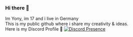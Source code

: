 ### Hi there 👋
Im Yony, im 17 and i live in Germany<br>
This is my public github where i share my creativity & ideas.<br>
Here is my Discord Profile 🔽
[![Discord Presence](https://lanyard.cnrad.dev/api/527108773123325980)](https://discord.com/users/527108773123325980)

<!--
**y0nyy/y0nyy** is a ✨ _special_ ✨ repository because its `README.md` (this file) appears on your GitHub profile.

Here are some ideas to get you started:

- 🔭 I’m currently working on ...
- 🌱 I’m currently learning ...
- 👯 I’m looking to collaborate on ...
- 🤔 I’m looking for help with ...
- 💬 Ask me about ...
- 📫 How to reach me: ...
- 😄 Pronouns: ...
- ⚡ Fun fact: ...
-->
